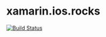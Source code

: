 # xamarin.ios.rocks

[![Build Status](https://www.bitrise.io/app/69fcd5a21158bf72.svg?token=f7CEVU5Dp59-hHgdHwEg-Q)](https://www.bitrise.io/app/69fcd5a21158bf72)
